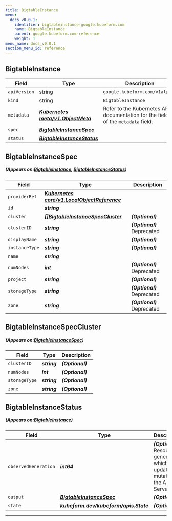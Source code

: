 ```yaml
---
title: BigtableInstance
menu:
  docs_v0.0.1:
    identifier: bigtableinstance-google.kubeform.com
    name: BigtableInstance
    parent: google.kubeform.com-reference
    weight: 1
menu_name: docs_v0.0.1
section_menu_id: reference
---
```


## BigtableInstance
| Field | Type | Description |
| ------ | ----- | ----------- |
| `apiVersion` | string | `google.kubeform.com/v1alpha1` |
|    `kind` | string | `BigtableInstance` |
| `metadata` | ***[Kubernetes meta/v1.ObjectMeta](https://kubernetes.io/docs/reference/generated/kubernetes-api/v1.13/#objectmeta-v1-meta)***|Refer to the Kubernetes API documentation for the fields of the `metadata` field.|
| `spec` | ***[BigtableInstanceSpec](#BigtableInstanceSpec)***||
| `status` | ***[BigtableInstanceStatus](#BigtableInstanceStatus)***||
## BigtableInstanceSpec
##### (Appears on:[BigtableInstance](#BigtableInstance), [BigtableInstanceStatus](#BigtableInstanceStatus))
| Field | Type | Description |
| ------ | ----- | ----------- |
| `providerRef` | ***[Kubernetes core/v1.LocalObjectReference](https://kubernetes.io/docs/reference/generated/kubernetes-api/v1.13/#localobjectreference-v1-core)***||
| `id` | ***string***||
| `cluster` | ***[[]BigtableInstanceSpecCluster](#BigtableInstanceSpecCluster)***| ***(Optional)*** |
| `clusterID` | ***string***| ***(Optional)*** Deprecated|
| `displayName` | ***string***| ***(Optional)*** |
| `instanceType` | ***string***| ***(Optional)*** |
| `name` | ***string***||
| `numNodes` | ***int***| ***(Optional)*** Deprecated|
| `project` | ***string***| ***(Optional)*** |
| `storageType` | ***string***| ***(Optional)*** Deprecated|
| `zone` | ***string***| ***(Optional)*** Deprecated|
## BigtableInstanceSpecCluster
##### (Appears on:[BigtableInstanceSpec](#BigtableInstanceSpec))
| Field | Type | Description |
| ------ | ----- | ----------- |
| `clusterID` | ***string***| ***(Optional)*** |
| `numNodes` | ***int***| ***(Optional)*** |
| `storageType` | ***string***| ***(Optional)*** |
| `zone` | ***string***| ***(Optional)*** |
## BigtableInstanceStatus
##### (Appears on:[BigtableInstance](#BigtableInstance))
| Field | Type | Description |
| ------ | ----- | ----------- |
| `observedGeneration` | ***int64***| ***(Optional)*** Resource generation, which is updated on mutation by the API Server.|
| `output` | ***[BigtableInstanceSpec](#BigtableInstanceSpec)***| ***(Optional)*** |
| `state` | ***kubeform.dev/kubeform/apis.State***| ***(Optional)*** |
---
